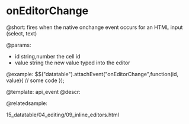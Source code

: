 onEditorChange
=============

@short:
	fires when the native onchange event occurs for an HTML input (select, text)

@params:

- id		string,number		the cell id
- value		string				the new value typed into the editor

@example:
$$("datatable").attachEvent("onEditorChange",function(id, value){
	// some code
});

@template:	api_event
@descr:

@relatedsample:

15_datatable/04_editing/09_inline_editors.html
